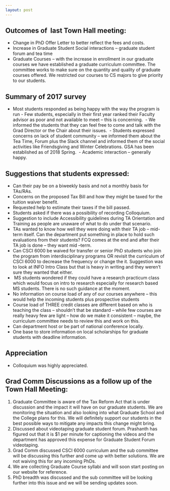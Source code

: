 ```yaml
---
layout: post
---
```


## Outcomes of  last Town Hall meeting:

- Change in PhD Offer Letter to better reflect the fees and costs.
- Increase in Graduate Student Social interactions – graduate student forum and tea time
- Graduate Courses – with the increase in enrollment in our graduate courses we have established a graduate curriculum committee. The committee works to make sure on the quantity and quality of graduate courses offered. We restricted our courses to CS majors to give priority to our students.


## Summary of 2017 survey


- Most students responded as being happy with the way the program is run
- Few students, especially in their first year ranked their Faculty advisor as poor and not available to meet – this is concerning. 
- We informed the students that they can feel free to come and talk with the Grad Director or the Chair about their issues. 
- Students expressed concerns on lack of student community – we informed them about the Tea Time, Forum plus the Slack channel and informed them of the social activities like Friendsgiving and Winter Celebrations. GSA has been established as of 2018 Spring. 
- Academic interaction – generally happy.

## Suggestions that students expressed:

- Can their pay be on a biweekly basis and not a monthly basis for TAs/RAs. 
- Concerns on the proposed Tax Bill and how they might be taxed for the tuition waiver benefit.
- Requested help to estimate their taxes if the bill passed.
- Students asked if there was a possibility of recording Colloquium.
- Suggestion to include Accessibility guidelines during TA Orientation and Training as people are unaware of what to do under that scenario.
- TAs wanted to know how well they were doing with their TA job – mid-term itself. Can the department put something in place to hold such evaluations from their students? FCQ comes at the end and after their TA job is done – they want mid –term.
- Can CSCI 6000 be waived for transfer or senior PhD students who join the program from interdisciplinary programs OR revisit the curriculum of CSCI 6000 to decrease the frequency or change the it. Suggestion was to look at INFO Intro Class but that is heavy in writing and they weren’t sure they wanted that either.
-  MS students wondered if they could have a research practicum class which would focus on intro to research especially for research based MS students. There is no such guidance at the moment.
- No information on course load of any of our courses anywhere – this would help the incoming students plus prospective students 
- Course load of THREE credit classes are different based on who is teaching the class – shouldn’t that be standard – while few courses are really heavy few are light – how do we make it consistent – maybe, the curriculum committee needs to review this and work on this.
- Can department host or be part of national conference locally.
- One base to store information on local scholarships for graduate students with deadline information.

## Appreciation

- Colloquium was highly appreciated.

## Grad Comm Discussions as a follow up of the Town Hall Meeting:

1. Graduate Committee is aware of the Tax Reform Act that is under discussion and the impact it will have on our graduate students. We are monitoring the situation and also looking into what Graduate School and the College plans for this. We will definitely support our students in the best possible ways to mitigate any impacts this change might bring.
2. Discussed about videotaping graduate student forum. Prashanth has figured out that it is $1 per minute for captioning the videos and the department has approved this expense for Graduate Student Forum videotaping. 
3. Grad Comm discussed CSCI 6000 curriculum and the sub committee will be discussing this further and come up with better solutions. We are not waiving this for any incoming PhDs. 
4. We are collecting Graduate Course syllabi and will soon start posting on our website for reference. 
5. PhD breadth was discussed and the sub committee will be looking further into this issue and we will be sending updates soon. 
